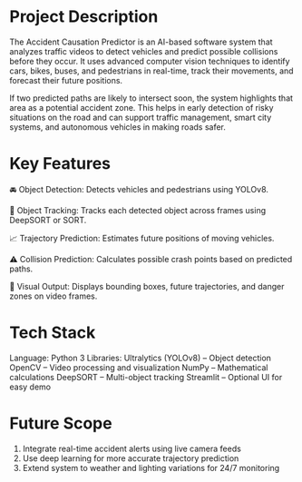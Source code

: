 # Project Description 

The Accident Causation Predictor is an AI-based software system that analyzes traffic videos to detect vehicles and predict possible collisions before they occur.
It uses advanced computer vision techniques to identify cars, bikes, buses, and pedestrians in real-time, track their movements, and forecast their future positions.

If two predicted paths are likely to intersect soon, the system highlights that area as a potential accident zone.
This helps in early detection of risky situations on the road and can support traffic management, smart city systems, and autonomous vehicles in making roads safer.


# Key Features

🚘 Object Detection: Detects vehicles and pedestrians using YOLOv8.

🎯 Object Tracking: Tracks each detected object across frames using DeepSORT or SORT.

📈 Trajectory Prediction: Estimates future positions of moving vehicles.

⚠️ Collision Prediction: Calculates possible crash points based on predicted paths.

🎥 Visual Output: Displays bounding boxes, future trajectories, and danger zones on video frames.


# Tech Stack

Language: Python 3
Libraries:
Ultralytics (YOLOv8) – Object detection
OpenCV – Video processing and visualization
NumPy – Mathematical calculations
DeepSORT – Multi-object tracking
Streamlit – Optional UI for easy demo

# Future Scope
1) Integrate real-time accident alerts using live camera feeds
2) Use deep learning for more accurate trajectory prediction
3) Extend system to weather and lighting variations for 24/7 monitoring
